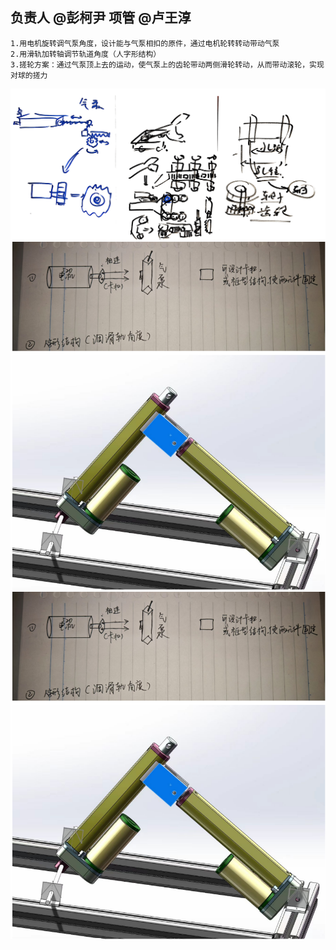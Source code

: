 ## 负责人 @彭柯尹    项管 @卢王淳 
    1.用电机旋转调气泵角度，设计能与气泵相扣的原件，通过电机轮转转动带动气泵
    2.用滑轨加转轴调节轨道角度（人字形结构）
    3.搓轮方案：通过气泵顶上去的运动，使气泵上的齿轮带动两侧滑轮转动，从而带动滚轮，实现对球的搓力
![输入图片说明](../../image.png)
![输入图片说明](../../4571596a0b5514a5932a1dd76f738ce.png)
![输入图片说明](../../4571596a0b5514a5932a1dd76f738ce.png)